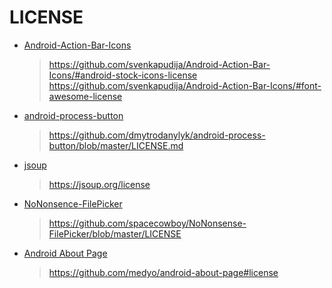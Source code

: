 LICENSE
==========
* [Android-Action-Bar-Icons](https://github.com/svenkapudija/Android-Action-Bar-Icons/)

    > https://github.com/svenkapudija/Android-Action-Bar-Icons/#android-stock-icons-license
    > https://github.com/svenkapudija/Android-Action-Bar-Icons/#font-awesome-license

* [android-process-button](https://github.com/dmytrodanylyk/android-process-button/)

	> https://github.com/dmytrodanylyk/android-process-button/blob/master/LICENSE.md

* [jsoup](http://jsoup.org/)

	> https://jsoup.org/license

* [NoNonsence-FilePicker](https://github.com/spacecowboy/NoNonsense-FilePicker)

	> https://github.com/spacecowboy/NoNonsense-FilePicker/blob/master/LICENSE

* [Android About Page](https://github.com/medyo/android-about-page)
    > https://github.com/medyo/android-about-page#license
